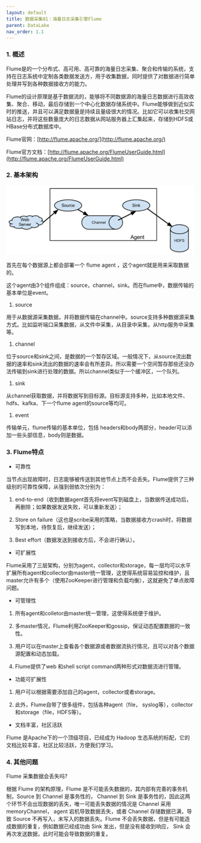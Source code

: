 ```yaml
---
layout: default
title: 数据采集01：海量日志采集引擎Flume
parent: DataLake
nav_order: 1.1
---
```


### 1. 概述

Flume是的一个分布式、高可用、高可靠的海量日志采集、聚合和传输的系统，支持在日志系统中定制各类数据发送方，用于收集数据，同时提供了对数据进行简单处理并写到各种数据接收方的能力。

Flume的设计原理是基于数据流的，能够将不同数据源的海量日志数据进行高效收集、聚合、移动，最后存储到一个中心化数据存储系统中。Flume能够做到近似实时的推送，并且可以满足数据量是持续且量级很大的情况。比如它可以收集社交网站日志，并将这些数量庞大的日志数据从网站服务器上汇集起来，存储到HDFS或HBase分布式数据库中。

Flume官网：[http://flume.apache.org/](http://flume.apache.org/)

Flume官方文档：[http://flume.apache.org/FlumeUserGuide.html](http://flume.apache.org/FlumeUserGuide.html)

### 2. 基本架构

![](../../assets/images/DataLake/attachments/数据采集01：海量日志采集引擎Flume_image_0.png)

首先在每个数据源上都会部署一个 flume agent ，这个agent就是用来采取数据的。

这个agent由3个组件组成：source，channel，sink。而在flume中，数据传输的基本单位是event。

1. source

用于从数据源采集数据，并将数据传输在channel中。source支持多种数据源采集方式。比如监听端口采集数据，从文件中采集，从目录中采集，从http服务中采集等。

1. channel

位于source和sink之间，是数据的一个暂存区域。一般情况下，从source流出数据的速率和sink流出的数据的速率会有所差异。所以需要一个空间暂存那些还没办法传输到sink进行处理的数据。所以channel类似于一个缓冲区，一个队列。

1. sink

从channel获取数据，并将数据写到目标源。目标源支持多种，比如本地文件、hdfs、kafka、下一个flume agent的source等均可。

1. event

传输单元，flume传输的基本单位，包括 headers和body两部分，header可以添加一些头部信息，body则是数据。

### 3. Flume特点

- 可靠性

当节点出现故障时，日志能够被传送到其他节点上而不会丢失。Flume提供了三种级别的可靠性保障，从强到弱依次分别为：

1. end-to-end（收到数据agent首先将event写到磁盘上，当数据传送成功后，再删除；如果数据发送失败，可以重新发送）；

1. Store on failure（这也是scribe采用的策略，当数据接收方crash时，将数据写到本地，待恢复后，继续发送）；

1. Best effort（数据发送到接收方后，不会进行确认）。

- 可扩展性

Flume采用了三层架构，分别为agent，collector和storage，每一层均可以水平扩展所有agent和collector由master统一管理，这使得系统容易监控和维护，且master允许有多个（使用ZooKeeper进行管理和负载均衡），这就避免了单点故障问题。

- 可管理性


1. 所有agent和colletor由master统一管理，这使得系统便于维护。

1. 多master情况，Flume利用ZooKeeper和gossip，保证动态配置数据的一致性。

1. 用户可以在master上查看各个数据源或者数据流执行情况，且可以对各个数据源配置和动态加载。

1. Flume提供了web 和shell script command两种形式对数据流进行管理。

- 功能可扩展性


1. 用户可以根据需要添加自己的agent，collector或者storage。

1. 此外，Flume自带了很多组件，包括各种agent（file， syslog等），collector和storage（file，HDFS等）。

- 文档丰富，社区活跃

Flume 是Apache下的一个顶级项目，已经成为 Hadoop 生态系统的标配，它的文档比较丰富，社区比较活跃，方便我们学习。

### 4. 其他问题

Flume 采集数据会丢失吗?

根据 Flume 的架构原理，Flume 是不可能丢失数据的，其内部有完善的事务机制，Source 到 Channel 是事务性的， Channel 到 Sink 是事务性的，因此这两个环节不会出现数据的丢失，唯一可能丢失数据的情况是 Channel 采用 memoryChannel， agent 宕机导致数据丢失，或者 Channel 存储数据已满，导致 Source 不再写入，未写入的数据丢失。Flume 不会丢失数据，但是有可能造成数据的重复，例如数据已经成功由 Sink 发出，但是没有接收到响应， Sink 会再次发送数据，此时可能会导致数据的重复。
